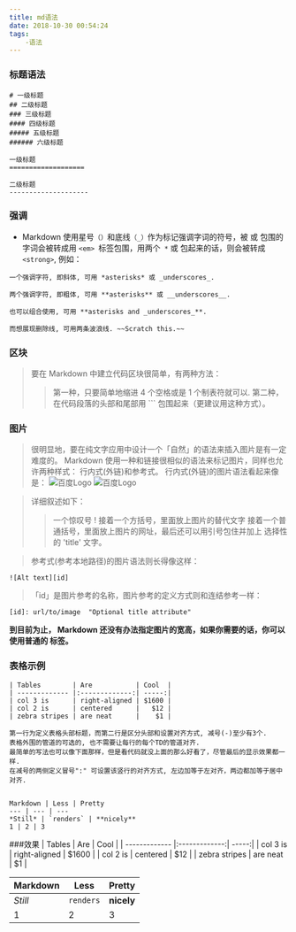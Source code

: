 ```yaml
---
title: md语法
date: 2018-10-30 00:54:24
tags:
    -语法
---
```


### 标题语法
```
# 一级标题
## 二级标题
### 三级标题
#### 四级标题
##### 五级标题
###### 六级标题

一级标题
===================

二级标题
--------------------

```
### 强调
* Markdown 使用星号`（）`和底线`（_）`作为标记强调字词的符号，被 或 包围的字词会被转成用 `<em> `标签包围，用两个` *` 或 包起来的话，则会被转成 `<strong>`, 例如：
```
一个强调字符, 即斜体, 可用 *asterisks* 或 _underscores_.

两个强调字符, 即粗体, 可用 **asterisks** 或 __underscores__.

也可以组合使用, 可用 **asterisks and _underscores_**.

而想展现删除线, 可用两条波浪线. ~~Scratch this.~~

```
### 区块
> 要在 Markdown 中建立代码区块很简单，有两种方法：
>> 第一种，只要简单地缩进 4 个空格或是 1 个制表符就可以.
>> 第二种，在代码段落的头部和尾部用 ``` 包围起来（更建议用这种方式）。

### 图片
> 很明显地，要在纯文字应用中设计一个「自然」的语法来插入图片是有一定难度的。
> Markdown 使用一种和链接很相似的语法来标记图片，同样也允许两种样式： 行内式(外链)和参考式。
> 行内式(外链)的图片语法看起来像是：
 ![百度Logo](https://www.baidu.com/img/baidu_jgylogo3.gif)
 ![百度Logo](https://www.baidu.com/img/baidu_jgylogo3.gif "Optional title")

> 详细叙述如下：
>> 一个惊叹号 !
>> 接着一个方括号，里面放上图片的替代文字
>> 接着一个普通括号，里面放上图片的网址，最后还可以用引号包住并加上 选择性的 'title' 文字。

>参考式(参考本地路径)的图片语法则长得像这样：
```
![Alt text][id]
```
>「id」是图片参考的名称，图片参考的定义方式则和连结参考一样：
```
[id]: url/to/image  "Optional title attribute"
```
**到目前为止， Markdown 还没有办法指定图片的宽高，如果你需要的话，你可以使用普通的  标签。**

### 表格示例
```
| Tables        | Are           | Cool  |
| ------------- |:-------------:| -----:|
| col 3 is      | right-aligned | $1600 |
| col 2 is      | centered      |   $12 |
| zebra stripes | are neat      |    $1 |

第一行为定义表格头部标题，而第二行是区分头部和设置对齐方式, 减号(-)至少有3个.  
表格外围的管道的可选的, 也不需要让每行的每个TD的管道对齐.  
最简单的写法也可以像下面那样，但是看代码就没上面的那么好看了，尽管最后的显示效果都一样.  
在减号的两侧定义冒号":" 可设置该竖行的对齐方式, 左边加等于左对齐，两边都加等于居中对齐.


Markdown | Less | Pretty
--- | --- | ---
*Still* | `renders` | **nicely**
1 | 2 | 3
```
###效果
| Tables        | Are           | Cool  |
| ------------- |:-------------:| -----:|
| col 3 is      | right-aligned | $1600 |
| col 2 is      | centered      |   $12 |
| zebra stripes | are neat      |    $1 |

Markdown | Less | Pretty
--- | --- | ---
*Still* | `renders` | **nicely**
1 | 2 | 3